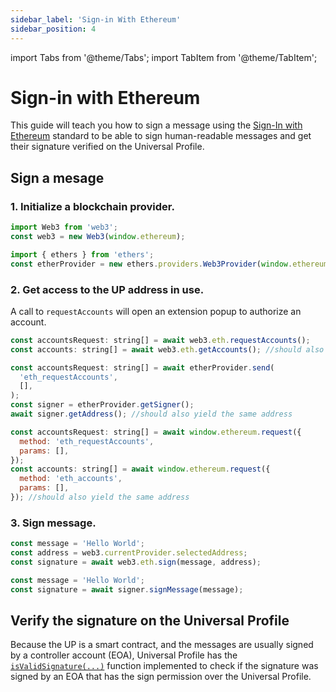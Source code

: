 ```yaml
---
sidebar_label: 'Sign-in With Ethereum'
sidebar_position: 4
---
```


import Tabs from '@theme/Tabs';
import TabItem from '@theme/TabItem';

# Sign-in with Ethereum

This guide will teach you how to sign a message using the [Sign-In with Ethereum](https://eips.ethereum.org/EIPS/eip-4361) standard to be able to sign human-readable messages and get their signature verified on the Universal Profile.

## Sign a mesage

### 1. Initialize a blockchain provider.

<Tabs>
  <TabItem value="web3" label="web3">

```js
import Web3 from 'web3';
const web3 = new Web3(window.ethereum);
```

  </TabItem>
  <TabItem value="ethers" label="ethers">

```js
import { ethers } from 'ethers';
const etherProvider = new ethers.providers.Web3Provider(window.ethereum);
```

  </TabItem>
</Tabs>

### 2. Get access to the UP address in use.

A call to `requestAccounts` will open an extension popup to authorize an account.

<Tabs>
  <TabItem value="web3" label="web3">

```js
const accountsRequest: string[] = await web3.eth.requestAccounts();
const accounts: string[] = await web3.eth.getAccounts(); //should also return the same addresses
```

  </TabItem>
  <TabItem value="ethers" label="ethers">

```js
const accountsRequest: string[] = await etherProvider.send(
  'eth_requestAccounts',
  [],
);
const signer = etherProvider.getSigner();
await signer.getAddress(); //should also yield the same address
```

  </TabItem>
  <TabItem value="raw" label="raw">

```js
const accountsRequest: string[] = await window.ethereum.request({
  method: 'eth_requestAccounts',
  params: [],
});
const accounts: string[] = await window.ethereum.request({
  method: 'eth_accounts',
  params: [],
}); //should also yield the same address
```

  </TabItem>
</Tabs>

### 3. Sign message.

<Tabs>
  <TabItem value="web3" label="web3">

```js
const message = 'Hello World';
const address = web3.currentProvider.selectedAddress;
const signature = await web3.eth.sign(message, address);
```

  </TabItem>
  <TabItem value="ethers" label="ethers">

```js
const message = 'Hello World';
const signature = await signer.signMessage(message);
```

  </TabItem>
</Tabs>

## Verify the signature on the Universal Profile

Because the UP is a smart contract, and the messages are usually signed by a controller account (EOA), Universal Profile has the [`isValidSignature(...)`](https://docs.lukso.tech/standards/smart-contracts/lsp0-erc725-account#isvalidsignature) function implemented to check if the signature was signed by an EOA that has the sign permission over the Universal Profile.
